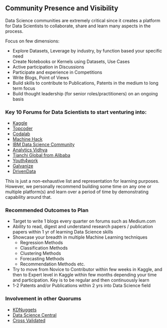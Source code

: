 ## Community Presence and Visibility

Data Science communities are extremely critical since it creates a platform for Data Scientists to collaborate, share and learn many aspects in the process.

Focus on few dimensions:
- Explore Datasets, Leverage by industry, by function based your specific need
- Create Notebooks or Kernels using Datasets, Use Cases
- Active participation in Discussions
- Participate and experience in Competitions
- Write Blogs, Point of Views
- Build skills to contribute to Publications, Patents in the medium to long term focus
- Build thought leadership (for senior roles/practitioners) on an ongoing basis

### Key 10 Forums for Data Scientists to start venturing into:

- [Kaggle](www.kaggle.com)
- [Topcoder](https://www.topcoder.com/)
- [Codalab](https://codalab.org/)
- [Machine Hack](https://machinehack.com/)
- [IBM Data Science Community](https://community.ibm.com/community/user/home)
- [Analytics Vidhya](https://www.analyticsvidhya.com/)
- [Tianchi Global from Alibaba](https://tianchi-global.com/home/)
- [Youth4work](https://www.youth4work.com/)
- [Galvanize](https://www.galvanize.com/)
- [DrivenData](https://www.drivendata.org/)

This is just a non-exhaustive list and representation for learning purposes. However, we personally recommend building some time on any one or multiple platform(s) and learn over a period of time by demonstrating capability around that.

### Recommended Outcomes to Plan

- Target to write 1 blogs every quarter on forums such as Medium.com
- Ability to read, digest and understand research papers / publication papers within 1 yr of learning Data Science skills
- Showcase your breadth in multiple Machine Learning techniques
  - Regression Methods
  - Classification Methods
  - Clustering Methods
  - Forecasting Methods 
  - Recommendation Methods etc. 
- Try to move from Novice to Contributor within few weeks in Kaggle, and then to Expert level in Kaggle within few months depending your time and participation. Key is to be regular and then continuously learn
- 1-2 Patents and/or Publications within 2 yrs into Data Science field


### Involvement in other Quorums

- [KDNuggets](http://www.kdnuggets.com/)
- [Data Science Central](https://www.datasciencecentral.com/)
- [Cross Validated](https://stats.stackexchange.com/)


